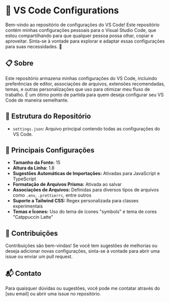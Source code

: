 # 🌟 VS Code Configurations

Bem-vindo ao repositório de configurações do VS Code! Este repositório contém minhas configurações pessoais para o Visual Studio Code, que estou compartilhando para que qualquer pessoa possa olhar, copiar e aproveitar. Sinta-se à vontade para explorar e adaptar essas configurações para suas necessidades. 🚀

## 📋 Sobre

Este repositório armazena minhas configurações do VS Code, incluindo preferências de editor, associações de arquivos, extensões recomendadas, temas, e outras personalizações que uso para otimizar meu fluxo de trabalho. É um ótimo ponto de partida para quem deseja configurar seu VS Code de maneira semelhante.

## 📁 Estrutura do Repositório

- `settings.json`: Arquivo principal contendo todas as configurações do VS Code.

## 🌟 Principais Configurações

- **Tamanho da Fonte:** 15
- **Altura da Linha:** 1.8
- **Sugestões Automáticas de Importações:** Ativadas para JavaScript e TypeScript
- **Formatação de Arquivos Prisma:** Ativada ao salvar
- **Associações de Arquivos:** Definidas para diversos tipos de arquivos como `.env`, `.prettierrc`, entre outros
- **Suporte a Tailwind CSS:** Regex personalizada para classes experimentais
- **Temas e Ícones:** Uso do tema de ícones "symbols" e tema de cores "Catppuccin Latte"

## 🤝 Contribuições

Contribuições são bem-vindas! Se você tem sugestões de melhorias ou deseja adicionar novas configurações, sinta-se à vontade para abrir uma issue ou enviar um pull request.

## 📬 Contato

Para quaisquer dúvidas ou sugestões, você pode me contatar através do [seu email] ou abrir uma issue no repositório.
